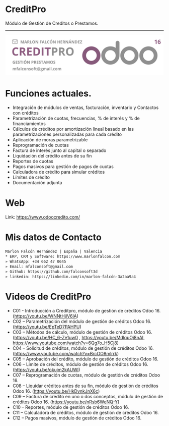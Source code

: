 # CreditPro
Módulo de Gestión de Creditos o Prestamos.

---

![Alt text](https://github.com/falconsoft3d/documentacion-odoo-credito/blob/main/creditpro.png?raw=true "BIM 20")

# Funciones actuales.
- Integración de módulos de ventas, facturación, inventario y Contactos con créditos
- Parametrización de cuotas, frecuencias, % de interés y % de financiamientos
- Cálculos de créditos  por amortización lineal basado en las parametrizaciones personalizadas para cada crédito
- Aplicación de moras parametrizable
- Reprogramación de cuotas
- Factura de interés junto al capital o separado
- Liquidación del crédito antes de su fin
- Reportes de cuotas
- Pagos masivos para gestión de pagos de cuotas
- Calculadora de crédito para simular créditos
- Límites de crédito
- Documentación adjunta


# Web
Link: https://www.odoocredito.com/

# Mis datos de Contacto
```
Marlon Falcón Hernández | España | Valencia
* ERP, CRM y Software: https://www.marlonfalcon.com
» WhatsApp: +34 662 47 0645
» Email: mfalconsoft@gmail.com
» Github: https://github.com/falconsoft3d
» linkedin: https://linkedin.com/in/marlon-falcón-3a2aa9a4
```

# Videos de CreditPro


-  C01 - Introducción a Creditpro, módulo de gestión de créditos Odoo 16. (https://youtu.be/WNNtHjlV6lA)
-  C02 – Parametrización del módulo de gestión de créditos Odoo 16. (https://youtu.be/EpTeD7PAHPU)
-  C03 – Métodos de cálculo, módulo de gestión de créditos Odoo 16. (https://youtu.be/HC_6-Ze1uw0 , https://youtu.be/MdlquOj8nAI, https://www.youtube.com/watch?v=6Qg7o_H5Cj8)
-  C04 – Solicitud de créditos,  módulo de gestión de créditos Odoo 16. (https://www.youtube.com/watch?v=BrcOO8mlrrk)
-  C05 – Aprobación del crédito, módulo de gestión de créditos Odoo 16.
-  C06 – Limite de créditos, módulo de gestión de créditos Odoo 16. (https://youtu.be/okujm2kAUWI)
-  C07 – Reprogramación de cuotas, módulo de gestión de créditos Odoo 16.
-  C08 – Liquidar créditos antes de su fin, módulo de gestión de créditos Odoo 16. (https://youtu.be/HkDvnkJnX6c)
-  C09 – Factura de credito en uno o dos conceptos, módulo de gestión de créditos Odoo 16. (https://youtu.be/nRsb6WeNQ-Y)
-  C10 – Reportes, módulo de gestión de créditos Odoo 16.
-  C11 – Calculadora de créditos, módulo de gestión de créditos Odoo 16.
-  C12 – Pagos masivos, módulo de gestión de créditos Odoo 16.
